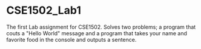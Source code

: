# CSE1502_Lab1
The first Lab assignment for CSE1502. Solves two problems; a program that couts a "Hello World" message and a program that takes your name and favorite food in the console and outputs a sentence.
